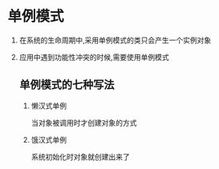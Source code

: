 # 单例模式

1. 在系统的生命周期中,采用单例模式的类只会产生一个实例对象

2. 应用中遇到功能性冲突的时候,需要使用单例模式

   ## 单例模式的七种写法

   1. 懒汉式单例

      当对象被调用时才创建对象的方式

   2. 饿汉式单例

      系统初始化时对象就创建出来了


